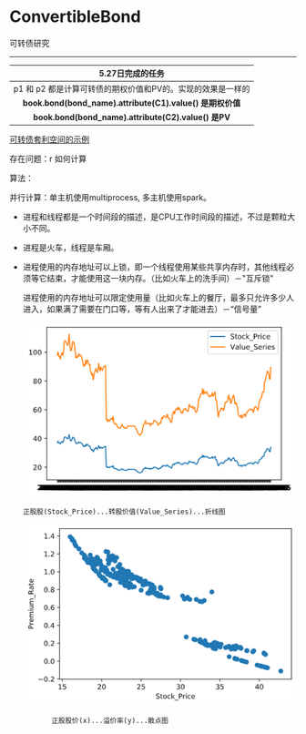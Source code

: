 # ConvertibleBond
可转债研究

------



|                      5.27日完成的任务                       |
| :---------------------------------------------------------: |
| p1 和 p2 都是计算可转债的期权价值和PV的。实现的效果是一样的 |
|  **book.bond(bond_name).attribute(C1).value() 是期权价值**  |
|    **book.bond(bond_name).attribute(C2).value() 是PV**     |

[可转债套利空间的示例](https://github.com/FinTechNJU/ConvertibleBond/blob/master/output/128054.SZ.csv)

存在问题：r 如何计算



算法：

并行计算：单主机使用multiprocess, 多主机使用spark。

* 进程和线程都是一个时间段的描述，是CPU工作时间段的描述，不过是颗粒大小不同。

* 进程是火车，线程是车厢。

* 进程使用的内存地址可以上锁，即一个线程使用某些共享内存时，其他线程必须等它结束，才能使用这一块内存。（比如火车上的洗手间）－"互斥锁"

  进程使用的内存地址可以限定使用量（比如火车上的餐厅，最多只允许多少人进入，如果满了需要在门口等，等有人出来了才能进去）－“信号量”

   ![正股股(Stock_Price)...转股价值(Value_Series)...折线图](asset/正股股(Stock_Price)...转股价值(Value_Series)...折线图.png) 
   
      正股股(Stock_Price)...转股价值(Value_Series)...折线图   
      
   ![正股股价(x)...溢价率(y)...散点图](asset/正股股价(x)...溢价率(y)...散点图.png) 
   
             正股股价(x)...溢价率(y)...散点图               
  
  
  
  
